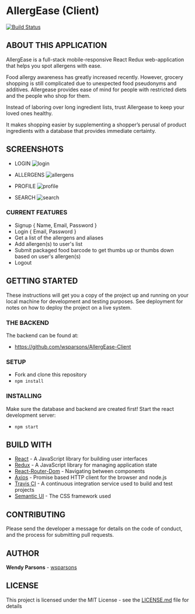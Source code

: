 # AllergEase (Client)
[![Build Status](https://travis-ci.org/wsparsons/AllergEase-Client.svg?branch=master)](https://travis-ci.org/wsparsons/AllergEase-Client)

## ABOUT THIS APPLICATION
AllergEase is a full-stack mobile-responsive React Redux web-application that helps you spot allergens with ease. 

Food allergy awareness has greatly increased recently. However, grocery shopping is still complicated due to unexpected food pseudonyms and additives. Allergease provides ease of mind for people with restricted diets and the people who shop for them. 

Instead of laboring over long ingredient lists, trust Allergease to keep your loved ones healthy.

It makes shopping easier by supplementing a shopper’s perusal of product ingredients with a database that provides immediate certainty.

## SCREENSHOTS

* LOGIN
![login](https://snag.gy/xJLgtG.jpg "Login page")

* ALLERGENS
![allergens](https://snag.gy/Mom4hd.jpg "Allergens page")

* PROFILE
![profile](https://snag.gy/BSbOVy.jpg "Profile page")

* SEARCH
![search](https://snag.gy/MO6Iki.jpg "Search page")

### CURRENT FEATURES
* Signup { Name, Email, Password }
* Login { Email, Password }
* Get a list of the allergens and aliases
* Add allergen(s) to user's list
* Submit packaged food barcode to get thumbs up or thumbs down based on user's allergen(s)
* Logout

## GETTING STARTED
These instructions will get you a copy of the project up and running on your local machine for development and testing purposes. See deployment for notes on how to deploy the project on a live system.

### THE BACKEND
The backend can be found at: 
* https://github.com/wsparsons/AllergEase-Client

### SETUP
* Fork and clone this repository
* `npm install`

### INSTALLING
Make sure the database and backend are created first!
Start the react development server:
* `npm start`

## BUILD WITH
* [React](https://www.reactjs.org/) - A JavaScript library for building user interfaces
* [Redux](https://redux.js.org/) - A JavaScript library for managing application state
* [React-Router-Dom](https://www.npmjs.com/package/react-router-dom) - Navigating between components
* [Axios](https://github.com/axios/axios) - Promise based HTTP client for the browser and node.js
* [Travis CI](https://travis-ci.org/) - A continuous integration service used to build and test projects 
* [Semantic UI](https://react.semantic-ui.com/) - The CSS framework used

## CONTRIBUTING
Please send the developer a message for details on the code of conduct, and the process for submitting pull requests.

## AUTHOR
**Wendy Parsons** - [wsparsons](https://github.com/wsparsons)

## LICENSE
This project is licensed under the MIT License - see the [LICENSE.md](LICENSE.md) file for details






